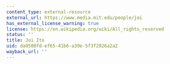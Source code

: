 ```yaml
---
content_type: external-resource
external_url: https://www.media.mit.edu/people/joi
has_external_license_warning: true
license: https://en.wikipedia.org/wiki/All_rights_reserved
status: ''
title: Joi Ito
uid: da0580fd-ef65-41b6-a39e-5f3f2026a2a2
wayback_url: ''
---
```

